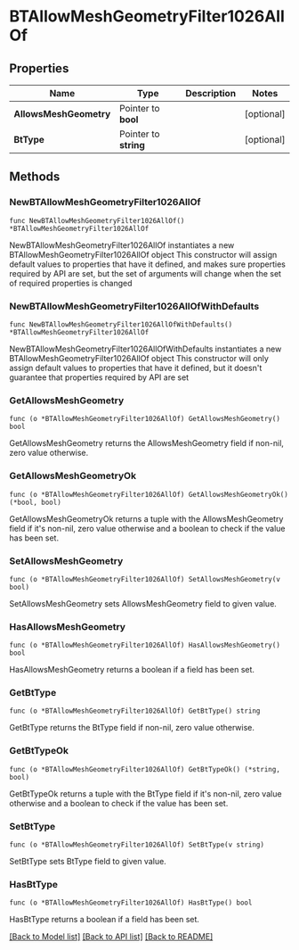 # BTAllowMeshGeometryFilter1026AllOf

## Properties

Name | Type | Description | Notes
------------ | ------------- | ------------- | -------------
**AllowsMeshGeometry** | Pointer to **bool** |  | [optional] 
**BtType** | Pointer to **string** |  | [optional] 

## Methods

### NewBTAllowMeshGeometryFilter1026AllOf

`func NewBTAllowMeshGeometryFilter1026AllOf() *BTAllowMeshGeometryFilter1026AllOf`

NewBTAllowMeshGeometryFilter1026AllOf instantiates a new BTAllowMeshGeometryFilter1026AllOf object
This constructor will assign default values to properties that have it defined,
and makes sure properties required by API are set, but the set of arguments
will change when the set of required properties is changed

### NewBTAllowMeshGeometryFilter1026AllOfWithDefaults

`func NewBTAllowMeshGeometryFilter1026AllOfWithDefaults() *BTAllowMeshGeometryFilter1026AllOf`

NewBTAllowMeshGeometryFilter1026AllOfWithDefaults instantiates a new BTAllowMeshGeometryFilter1026AllOf object
This constructor will only assign default values to properties that have it defined,
but it doesn't guarantee that properties required by API are set

### GetAllowsMeshGeometry

`func (o *BTAllowMeshGeometryFilter1026AllOf) GetAllowsMeshGeometry() bool`

GetAllowsMeshGeometry returns the AllowsMeshGeometry field if non-nil, zero value otherwise.

### GetAllowsMeshGeometryOk

`func (o *BTAllowMeshGeometryFilter1026AllOf) GetAllowsMeshGeometryOk() (*bool, bool)`

GetAllowsMeshGeometryOk returns a tuple with the AllowsMeshGeometry field if it's non-nil, zero value otherwise
and a boolean to check if the value has been set.

### SetAllowsMeshGeometry

`func (o *BTAllowMeshGeometryFilter1026AllOf) SetAllowsMeshGeometry(v bool)`

SetAllowsMeshGeometry sets AllowsMeshGeometry field to given value.

### HasAllowsMeshGeometry

`func (o *BTAllowMeshGeometryFilter1026AllOf) HasAllowsMeshGeometry() bool`

HasAllowsMeshGeometry returns a boolean if a field has been set.

### GetBtType

`func (o *BTAllowMeshGeometryFilter1026AllOf) GetBtType() string`

GetBtType returns the BtType field if non-nil, zero value otherwise.

### GetBtTypeOk

`func (o *BTAllowMeshGeometryFilter1026AllOf) GetBtTypeOk() (*string, bool)`

GetBtTypeOk returns a tuple with the BtType field if it's non-nil, zero value otherwise
and a boolean to check if the value has been set.

### SetBtType

`func (o *BTAllowMeshGeometryFilter1026AllOf) SetBtType(v string)`

SetBtType sets BtType field to given value.

### HasBtType

`func (o *BTAllowMeshGeometryFilter1026AllOf) HasBtType() bool`

HasBtType returns a boolean if a field has been set.


[[Back to Model list]](../README.md#documentation-for-models) [[Back to API list]](../README.md#documentation-for-api-endpoints) [[Back to README]](../README.md)


